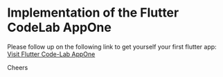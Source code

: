 # Implementation of the Flutter CodeLab AppOne

Please follow up on the following link to get yourself your first flutter app:  
[Visit Flutter Code-Lab AppOne](https://goo.gl/S86RSb)

Cheers